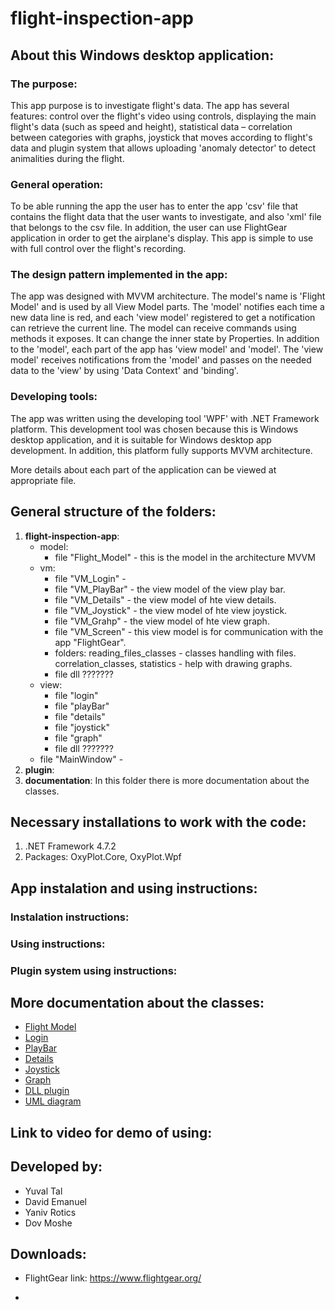 # flight-inspection-app

## About this Windows desktop application:

### The purpose:
This app purpose is to investigate flight's data. The app has several features: control over the flight's video using controls, displaying the main flight's data (such as speed and height), statistical data – correlation between categories with graphs, joystick that moves according to flight's data and plugin system that allows uploading 'anomaly detector' to detect animalities during the flight.

### General operation:
To be able running the app the user has to enter the app 'csv' file that contains the flight data that the user wants to investigate, and also 'xml' file that belongs to the csv file. In addition, the user can use FlightGear application in order to get the airplane's display.
This app is simple to use with full control over the flight's recording.

### The design pattern implemented in the app:
The app was designed with MVVM architecture. The model's name is 'Flight Model' and is used by all View Model parts. The 'model' notifies each time a new data line is red, and each 'view model' registered to get a notification can retrieve the current line. The model can receive commands using methods it exposes. It can change the inner state by Properties.
In addition to the 'model', each part of the app has 'view model' and 'model'. The 'view model' receives notifications from the 'model' and passes on the needed data to the 'view' by using 'Data Context' and 'binding'.

### Developing tools:
The app was written using the developing tool 'WPF' with .NET Framework platform. This development tool was chosen because this is Windows desktop application, and it is suitable for Windows desktop app development. In addition, this platform fully supports MVVM architecture.

More details about each part of the application can be viewed at appropriate file.




## General structure of the folders:
1. **flight-inspection-app**:
    - model:
      - file "Flight_Model" - this is the model in the architecture MVVM
    - vm:
      - file "VM_Login" - 
      - file "VM_PlayBar" - the view model of the view play bar.
      - file "VM_Details" - the view model of hte view details.
      - file "VM_Joystick" - the view model of hte view joystick.
      - file "VM_Grahp" - the view model of hte view graph.
      - file "VM_Screen" - this view model is for communication with the app "FlightGear".
      - folders: reading_files_classes - classes handling with files. correlation_classes, statistics - help with drawing graphs.
      - file dll ???????
    - view:
      - file "login"
      - file "playBar"
      - file "details"
      - file "joystick"
      - file "graph"
      - file dll ???????
    - file "MainWindow" - 
2. **plugin**:
4. **documentation**:
In this folder there is more documentation about the classes.


## Necessary installations to work with the code:
1. .NET Framework 4.7.2
2. Packages: OxyPlot.Core, OxyPlot.Wpf

## App instalation and using instructions:

### Instalation instructions:

### Using instructions:

### Plugin system using instructions:

## More documentation about the classes:
- [Flight Model](documentation/Model.md)
- [Login](documentation/Login.md)
- [PlayBar](documentation/PlayBar.md)
- [Details](documentation/Details.md)
- [Joystick](documentation/Joystick.md)
- [Graph](documentation/Graph.md)
- [DLL plugin](documentation/Dll.md)
- [UML diagram](documentation/uml.pdf)

## Link to video for demo of using:


## Developed by:
* Yuval Tal
* David Emanuel
* Yaniv Rotics
* Dov Moshe

## Downloads:
* FlightGear
link: https://www.flightgear.org/

* 
